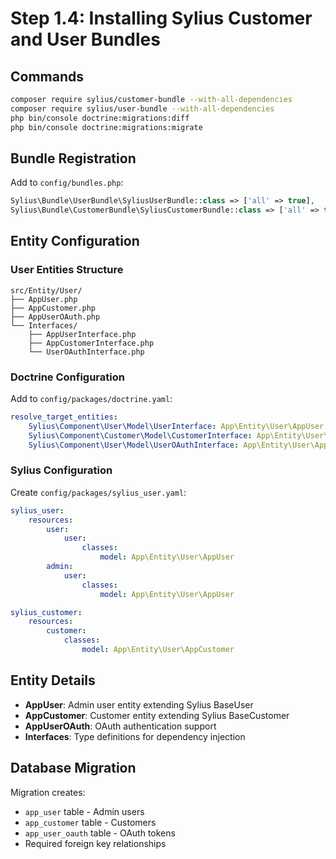 # Step 1.4: Installing Sylius Customer and User Bundles

## Commands

```bash
composer require sylius/customer-bundle --with-all-dependencies
composer require sylius/user-bundle --with-all-dependencies
php bin/console doctrine:migrations:diff
php bin/console doctrine:migrations:migrate
```

## Bundle Registration

Add to `config/bundles.php`:
```php
Sylius\Bundle\UserBundle\SyliusUserBundle::class => ['all' => true],
Sylius\Bundle\CustomerBundle\SyliusCustomerBundle::class => ['all' => true],
```

## Entity Configuration

### User Entities Structure
```
src/Entity/User/
├── AppUser.php
├── AppCustomer.php
├── AppUserOAuth.php
└── Interfaces/
    ├── AppUserInterface.php
    ├── AppCustomerInterface.php
    └── UserOAuthInterface.php
```

### Doctrine Configuration

Add to `config/packages/doctrine.yaml`:
```yaml
resolve_target_entities:
    Sylius\Component\User\Model\UserInterface: App\Entity\User\AppUser
    Sylius\Component\Customer\Model\CustomerInterface: App\Entity\User\AppCustomer
    Sylius\Component\User\Model\UserOAuthInterface: App\Entity\User\AppUserOAuth
```

### Sylius Configuration

Create `config/packages/sylius_user.yaml`:
```yaml
sylius_user:
    resources:
        user:
            user:
                classes:
                    model: App\Entity\User\AppUser
        admin:
            user:
                classes:
                    model: App\Entity\User\AppUser

sylius_customer:
    resources:
        customer:
            classes:
                model: App\Entity\User\AppCustomer
```

## Entity Details

- **AppUser**: Admin user entity extending Sylius BaseUser
- **AppCustomer**: Customer entity extending Sylius BaseCustomer  
- **AppUserOAuth**: OAuth authentication support
- **Interfaces**: Type definitions for dependency injection

## Database Migration

Migration creates:
- `app_user` table - Admin users
- `app_customer` table - Customers
- `app_user_oauth` table - OAuth tokens
- Required foreign key relationships
